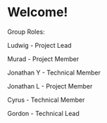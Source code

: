 # Welcome!
Group Roles:

Ludwig - Project Lead

Murad - Project Member

Jonathan Y - Technical Member

Jonathan L - Project Member

Cyrus - Technical Member

Gordon - Technical Lead
